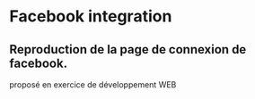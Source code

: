 # Facebook integration
## Reproduction de la page de connexion de facebook.
proposé en exercice de développement WEB
